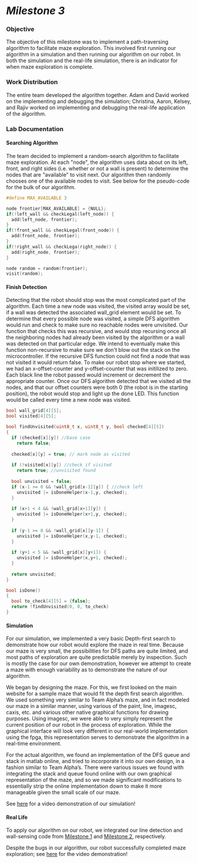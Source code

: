 # __*Milestone 3*__

### Objective
The objective of this milestone was to implement a path-traversing algorithm to facilitate maze exploration. This involved first running our algorithm in a simulation and then running our algorithm on our robot. In both the simulation and the real-life simulation, there is an indicator for when maze exploration is complete.

### Work Distribution
The entire team developed the algorithm together. Adam and David worked on the implementing and debugging the simulation; Christina, Aaron, Kelsey, and Rajiv worked on implementing and debugging the real-life application of the algorithm.

### Lab Documentation

#### Searching Algorithm
The team decided to implement a random-search algorithm to facilitate maze exploration. At each "node", the algorithm uses data about on its left, front, and right sides (i.e. whether or not a wall is present) to determine the nodes that are "available" to visit next. Our algorithm then randomly chooses one of the available nodes to visit. See below for the pseudo-code for the bulk of our algorithm.

```c++
#define MAX_AVAILABLE 3

node frontier[MAX_AVAILABLE] = {NULL};
if(!left_wall && checkLegal(left_node)) {
  add(left_node, frontier);
}
if(!front_wall && checkLegal(front_node)) {
  add(front_node, frontier);
}
if(!right_wall && checkLega(right_node)) {
  add(right_node, frontier);
}

node random = random(frontier);
visit(random);
```

#### Finish Detection
Detecting that the robot should stop was the most complicated part of the algorithm. Each time a new node was visited, the visited array would be set, if a wall was detected the associated wall_grid element would be set. To determine that every possible node was visited, a simple DFS algorithm would run and check to make sure no reachable nodes were unvisited. Our function that checks this was recursive, and would stop recursing once all the neighboring nodes had already been visited by the algorithm or a wall was detected on that particular edge. We intend to eventually make this function non-recursive to make sure we don't blow out the stack on the microcontroller. If the recursive DFS function could not find a node that was not visited it would return false. To make our robot stop where we started, we had an x-offset-counter and y-offset-counter that was initilized to zero. Each black line the robot passed would increment or decrement the appropriate counter. Once our DFS algorithm detected that we visited all the nodes, and that our offset counters were both 0 (the robot is in the starting position), the robot would stop and light up the done LED. This function would be called every time a new node was visited.

```c++
bool wall_grid[4][5];
bool visited[4][5];

bool findUnvisited(uint8_t x, uint8_t y, bool checked[4][5])
{
  if (checked[x][y]) //base case
    return false;
    
  checked[x][y] = true; // mark node as visited
  
  if (!visited[x][y]) //check if visited
    return true; //unvisited found
  
  bool unvisited = false;
  if (x-1 >= 0 && !wall_grid[x-1][y]) { //check left
    unvisited |= isDoneHelper(x-1,y, checked);
  }
  
  if (x+1 < 4 && !wall_grid[x+1][y]) {
    unvisited |= isDoneHelper(x+1,y, checked);
  }
  
  if (y-1 >= 0 && !wall_grid[x][y-1]) {
    unvisited |= isDoneHelper(x,y-1, checked);
  }
  
  if (y+1 < 5 && !wall_grid[x][y+1]) {
    unvisited |= isDoneHelper(x,y+1, checked);
  }
  
  return unvisited;
}

bool isDone()
{
  bool to_check[4][5] = {false};
  return !findUnvisited(0, 0, to_check)
}
```

#### Simulation
For our simulation, we implemented a very basic Depth-first search to demonstrate how our robot would explore the maze in real time. Because our maze is very small, the possibilities for DFS paths are quite limited, and most paths of exploration are quite predictable merely by inspection. Such is mostly the case for our own demonstration, however we attempt to create a maze with enough variability as to demonstrate the nature of our algorithm.

We began by designing the maze. For this, we first looked on the main website for a sample maze that would fit the depth first search algorithm. We used something very similar to Team Alpha’s maze, and in fact modeled our maze in a similar manner, using various of the paint, line, imagesc, caxis, etc. and various other native graphical functions for drawing purposes. Using imagesc, we were able to very simply represent the current position of our robot in the process of exploration. While the graphical interface will look very different in our real-world implementation using the fpga, this representation serves to demonstrate the algorithm in a real-time environment.

For the actual algorithm, we found an implementation of the DFS queue and stack in matlab online, and tried to incorporate it into our own design, in a fashion similar to Team Alpha’s. There were various issues we found with integrating the stack and queue found online with our own graphical representation of the maze, and so we made significant modifications to essentially strip the online implementation down to make it more manageable given the small scale of our maze.

See [here](https://www.youtube.com/watch?v=aSKotqTZXnc&list=PLpzyLEaV2FZwIKaHse5H3hJURWajDci3Z&index=2) for a video demonstration of our simulation!

#### Real Life
To apply our algorithm on our robot, we integrated our line detection and wall-sensing code from [Milestone 1](Milestone1Page.md) and [Milestone 2](Milestone2Page.md), respectively.

Despite the bugs in our algorithm, our robot successfully completed maze exploration; see [here](https://www.youtube.com/watch?v=RCDYiQO79UA&list=PLpzyLEaV2FZwIKaHse5H3hJURWajDci3Z&index=1) for the video demonstration!
